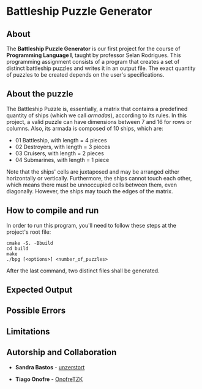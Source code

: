 # Battleship Puzzle Generator
## About
The **Battleship Puzzle Generator** is our first project for the course of **Programming Language I**, taught by professor Selan Rodrigues. This programming assignment consists of a program that creates a set of distinct battleship puzzles and writes it in an output file. The exact quantity of puzzles to be created depends on the user's specifications. 

## About the puzzle
The Battleship Puzzle is, essentially, a matrix that contains a predefined quantity of ships (which we call *armadas*), according to its rules. In this project, a valid puzzle can have dimensions between 7 and 16 for rows or columns. Also, its armada is composed of 10 ships, which are:

* 01 Battleship, with length = 4 pieces
* 02 Destroyers, with length = 3 pieces
* 03 Cruisers, with length = 2 pieces
* 04 Submarines, with length = 1 piece

Note that the ships' cells are juxtaposed and may be arranged either horizontally or vertically. Furthermore, the ships cannot touch each other, which means there must be unnoccupied cells between them, even diagonally. However, the ships may touch the edges of the matrix.

## How to compile and run

In order to run this program, you'll need to follow these steps at the project's root file:

```
cmake -S. -Bbuild
cd build
make
./bpg [<options>] <number_of_puzzles>
```
After the last command, two distinct files shall be generated. 

## Expected Output

## Possible Errors

## Limitations 

## Autorship and Collaboration

* **Sandra Bastos** - [unzerstort](https://github.com/unzerstort)

* **Tiago Onofre** - [OnofreTZK](https://github.com/OnofreTZK)
